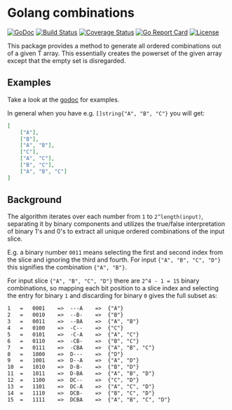 # Golang combinations

[![GoDoc](https://godoc.org/github.com/mxschmitt/golang-combinations?status.svg)](https://godoc.org/github.com/mxschmitt/golang-combinations)
[![Build Status](https://travis-ci.com/mxschmitt/golang-combinations.svg?branch=master)](https://travis-ci.com/mxschmitt/golang-combinations)
[![Coverage Status](https://coveralls.io/repos/github/mxschmitt/golang-combinations/badge.svg?branch=master)](https://coveralls.io/github/mxschmitt/golang-combinations?branch=master)
[![Go Report Card](https://goreportcard.com/badge/github.com/mxschmitt/golang-combinations)](https://goreportcard.com/report/github.com/mxschmitt/golang-combinations)
[![License](https://img.shields.io/badge/License-MIT-blue.svg)](https://opensource.org/licenses/MIT)

This package provides a method to generate all ordered combinations out of a given T array.
This essentially creates the powerset of the given array except that the empty set is disregarded.

## Examples

Take a look at the [godoc](https://godoc.org/github.com/mxschmitt/golang-combinations/#pkg-examples) for examples.

In general when you have e.g. `[]string{"A", "B", "C"}` you will get:

```json
[
    ["A"],
    ["B"],
    ["A", "B"],
    ["C"],
    ["A", "C"],
    ["B", "C"],
    ["A", "B", "C"]
]
```

## Background

The algorithm iterates over each number from `1` to `2^length(input)`, separating it by
binary components and utilizes the true/false interpretation of binary 1's and 0's to
extract all unique ordered combinations of the input slice.

E.g. a binary number `0011` means selecting the first and second index from the slice and
ignoring the third and fourth. For input `{"A", "B", "C", "D"}` this signifies the
combination `{"A", "B"}`.

For input slice `{"A", "B", "C", "D"}` there are `2^4 - 1 = 15` binary combinations, so
mapping each bit position to a slice index and selecting the entry for binary `1` and
discarding for binary `0` gives the full subset as:

```txt
1	=	0001	=>	---A	=>	{"A"}
2	=	0010	=>	--B-	=>	{"B"}
3	=	0011	=>	--BA	=>	{"A", "B"}
4	=	0100	=>	-C--	=>	{"C"}
5	=	0101	=>	-C-A	=>	{"A", "C"}
6	=	0110	=>	-CB-	=>	{"B", "C"}
7	=	0111	=>	-CBA	=>	{"A", "B", "C"}
8	=	1000	=>	D---	=>	{"D"}
9	=	1001	=>	D--A	=>	{"A", "D"}
10	=	1010	=>	D-B-	=>	{"B", "D"}
11	=	1011	=>	D-BA	=>	{"A", "B", "D"}
12	=	1100	=>	DC--	=>	{"C", "D"}
13	=	1101	=>	DC-A	=>	{"A", "C", "D"}
14	=	1110	=>	DCB-	=>	{"B", "C", "D"}
15	=	1111	=>	DCBA	=>	{"A", "B", "C", "D"}
```
